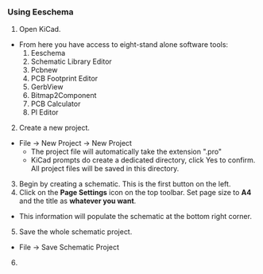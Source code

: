 ### Using Eeschema
1. Open KiCad.
  - From here you have access to eight-stand alone software tools:
    1. Eeschema
    2. Schematic Library Editor
    3. Pcbnew
    4. PCB Footprint Editor
    5. GerbView
    6. Bitmap2Component
    7. PCB Calculator
    8. Pl Editor
2. Create a new project.
  - File -> New Project -> New Project
    - The project file will automatically take the extension ".pro"
    - KiCad prompts do create a dedicated directory, click Yes to confirm. All project files will be saved in this directory.
3. Begin by creating a schematic. This is the first button on the left.
4. Click on the **Page Settings** icon on the top toolbar. Set page size to **A4** and the title as **whatever you want**. 
  - This information will populate the schematic at the bottom right corner.
5. Save the whole schematic project.
  - File -> Save Schematic Project
6. 
